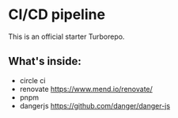 # CI/CD pipeline

This is an official starter Turborepo.

## What's inside:
- circle ci
- renovate https://www.mend.io/renovate/
- pnpm
- dangerjs https://github.com/danger/danger-js
